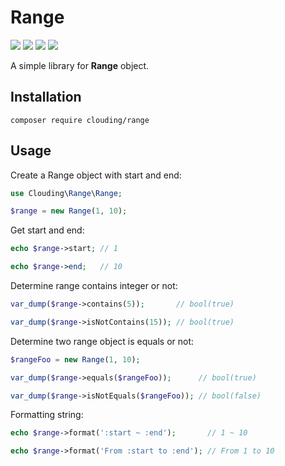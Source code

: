 # Range

[![](https://img.shields.io/packagist/php-v/clouding/range.svg?style=flat-square)](https://packagist.org/packages/clouding/range)
[![](https://img.shields.io/packagist/v/clouding/range.svg?style=flat-square)](https://packagist.org/packages/clouding/range)
[![](https://img.shields.io/travis/com/cloudingcity/kata.svg?style=flat-square)](https://travis-ci.com/cloudingcity/range)
[![](https://img.shields.io/codecov/c/github/cloudingcity/kata.svg?style=flat-square)](https://codecov.io/gh/cloudingcity/range)

A simple library for **Range** object.

## Installation

```
composer require clouding/range
```
## Usage

Create a Range object with start and end:
```php
use Clouding\Range\Range;

$range = new Range(1, 10);
```

Get start and end:
```php
echo $range->start; // 1

echo $range->end;   // 10
```

Determine range contains integer or not:
```php
var_dump($range->contains(5));       // bool(true)

var_dump($range->isNotContains(15)); // bool(true)
```

Determine two range object is equals or not:
```php
$rangeFoo = new Range(1, 10);

var_dump($range->equals($rangeFoo));      // bool(true)

var_dump($range->isNotEquals($rangeFoo)); // bool(false)
```

Formatting string:
```php
echo $range->format(':start ~ :end');       // 1 ~ 10

echo $range->format('From :start to :end'); // From 1 to 10
```
